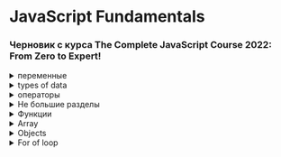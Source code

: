 <!-- 
<details> <summary>  HTML </summary>  </details> 
-->

# JavaScript Fundamentals 
###  Черновик с курса The Complete JavaScript Course 2022: From Zero to Expert! 

<details> <summary>  переменные </summary> 

  Обьявление переменной. Есть несколько операторов для этого: 
  
  `let` -  создание переменной с возможностью изменить в будщем. <strong>Can be mutated. </strong>
  
  `const` - создание переменной без возможности давать новое значение. <strong>Immutable variable.</strong>
  
  `var` - полностью как let
  
  <strong>Как их использовать?</strong> Для чистоты кода: обычно const, и let только когда уверены, что её нужно будет менять. Например: год рождения - конст, возраст - лет. Одно - не меняется, второе - да.
  
`let & const` - с обновления ES6, so they are modern JavaScript. const нельзя давать undefined. `var`- старый вариант обьявление переменных, лучше его избегать.
  
 Пример обьявления переменной
  
    let fistname='Jonas';

  #
</details> 

<details> <summary>  types of data </summary> 
  
Есть два вида значений - обьекты и примитивные, все остальные.
  
Примитивные:
  
<strong>`Number`</strong> -Число с плавающей точкой. 23 = 23.0 в js.

<strong>`String`</strong> - просто текст.


<strong>`Boolean`</strong> - логический вид, принимает True/False

  
`Undefined` - Обьявленная переменная без значения, но позже может получить его.

`Null` - Обьявленная переменная но без значения, и дать значение ей его нельзя.

`Symbo` (ES2015)- Переменная с значением, что нельзя изменить. Подробности будут в конце курса.

`BigInt` (ES2020) - Может хранить огромные целые числа.

Пять значений что будут значить в false, когда мы пытаемся преобразовать их boolean. 

`0, '', undefined, NaN, null` except of `falce` of course

<strong>JavaScript has dynamic typing: </strong>В JS в первых трёх типах нет необходимости обозначать тип данных в переменной, как в других языках. Он определяется сам. <strong>И тип данных хранит Само Значение, а не переменная. То есть бокс хранит значениe, что имеет тип данных</strong> Это значит, что можно без проблем менять тип данных в переменной.

Можно менять типы данных между собой - только первые три. Функции для этого - в отдельной вкладке. <strong>Type Coersion:</strong>Так же js меняет типы данных автоматически: для операторов, использующих цифры, как `* ** / -` преобразует тип в намбер. `console.log('23'-'10'*3);` при компиляции выдаст число, а не ошибку. А оператор `+` наоборот - с намберов делает стринги, что бы скомпилировать код и соеденить разные типы данных: `const jonas = "i'm " + 45 + "and another im " + 23;`. В другом языке нужно было бы писать ` + String(23);`, так как плюсование разных типов данных невозможно - будет ошибка. Но не в джаве. 

Классный пример, нужно угадать ответ: 
  
    let n = "1" + 1;
    n = n - 1;
    console.log(n);

  <details><summary>  answer </summary> 10 </details>
  
 #

</details> 

<details> <summary>  операторы </summary> 
  
So an <strong>operator</strong> basically allows us to transform values or combine multiple values and really do all kinds of work with values. Есть много видов операторов, по порядку:
<details> <summary>  mathematical or arihmetic operators </summary> 
  
`+` `-` `/` `*` - очевидные операторы. `console.log(ageJonas * 2, ageJonas / 10);`

`**` - возвести в степень. `2 ** 3;` = 8

`+=` `-=` `*=` `/=`- операция к текущему значению. Пример: `x *= 10;` равно `x = x * 10;`
  
 `++` `--` - Прибавляет/отнимает к текущему значению 1. Example: `x++;` равно `x=x+1;`
  
 Операторы сравнения

`>` `<` `>=` `<=` - сравнивают значения, и возвращают результат в типе boolean. Example: `console.log(200>100)` return: `true`.

`===` & `==` - приравнивают значения. Но тройной - строгий. Двойной - делает коррекцию типов. То есть двойной оператор покажет одно чилсло в двух видах - string & number равными, вернёт `true`. А строгий - вернёт `falce`, так как он не корректирует типы.

`!==` & `!=` - Такой же прикол как и свехру, только знак неравенства

  <strong>Лучше юзать строгий - так как с коррекцией полон тайн и загадок, и может быть причиной неожиданных багов. Негласное правило для чистоты кода.</strong>

##
  </details> 

<details> <summary>  and, or & not operators </summary> 

<img src="https://i.ibb.co/2PKDrXR/image.png" alt="image" width="65%">

Логика работы их с булеаном на картинке. Пример использования всех трех: 
  
    console.log(driversLicense && goodVision);
    console.log(driversLicense || goodVision);
    console.log(!goodVision);
  
Операторы AND & OR работают не только с булианами, а с всеми типами данных. 

OR вернет первый тип данных TRUE. `console.log(3 || 'Danil');` тут оба значения тру, но до второго он даже не дойдет, а вернет первый. То есть он смотрит все значения, возвращает первый труе, а если их нет просто вернет последнее значение. Потому что оператор дает тру при первом значении тру, и зачем ему смотреть дальше первого тру. Он его и вернет.
  
Практическое применение, дать переменной значение в  зависимости от существования свойства:
  
    restaurant.num = 25;
    const guest1 = restaurant.num ? restaurant.num : 10;
    const guest2 = restaurant.num || 10; //но тут баг: если реальное значение 0, он все равно вернет дефаулт-10

AND работает наоборот. Условия его Тру - что бы все значения были тру. Если все значения тру - вернет последнее, или первый попавшийся фолс. С первым фолсом он сразу вернет фолс, и ему нет смысла смотреть дальше.

Практика, в зависимости от существования метода вызвать его:

    if (restaurant.orderPizza) restaurant.orderPizza('PineApple', 'Tomato');
    restaurant.orderPizza && restaurant.orderPizza('PineApple', 'Tomato'); //если метода нет - на первой части и остановится. Если есть- дойдет и закончит на второй части, его вызова.
  
  ### Assignment operators.

    rest2.numGuests = rest2.numGuests || 10;
    rest1.numGuests ||= 10; //Дает значение свойству если его текущее ззначение фолс
    rest1.numGuests &&= 10; //Дает значение свойству если его текущее ззначение труе
    rest1.numGuests ??= 10; //создает свойство и дает значение  если его не существует

Работае почти точно так же,, как и  полная версия но с исключением для АНД. в случае с ним `rest1.numGuests = rest1.numGuests && 10` в таком виде в случае несуществования свойства создacт его и даст андифинед. Если посмотреть логически так и должно быть. но Ассигмент оператор это убирает. В нем этого не будет.
  
##
  </details> 

<details> <summary> Condition operator </summary> 

Он похож на if else, но не находиться в одном разделе с ним потому чтоэто оператор. То есть он даёт после себя значение. Condition operator - is expression. Синтаксис: 

    условие ? если true : если false;
  
Из нюансов - в него можно поместить только одну строку. Пример использования 

    const drink = age >= 18 ? "wine" : "water";

В зависимости от значения переменной `age` присваивает разные значения переменной `drink`. Как короткий if else. Но что важнее - он возвращает значение: 

    console.log(`I like to drink ${age >= 18 ? "wine" : "water"}`);

Сюда бы запихать if else не вышло - это statement, будет ошибка. А для таких мелких решений идеально подойдёт Condition operator.


 ##
  </details>
  
  У разных операторов есть разный приоритет. Это обьясняет, почему в сравхениях двух примеров перед сравнением он считает эти примеры - у операторов сравнения низкий приоритет. Их список можно глянуть на mdn. Так же у разных операторов разный порядок начала считывания - с левой стороны примера или правой. Мб пригодится в дебагинге.
  
  Другие операторы:

`typeof` - выдаёт тип данных переменной или текста после оператора. ! багует при попытке определить тип значения null.
  
#
</details> 

<details> <summary>  Не большие разделы </summary> 

##
  
<details> <summary>  Template literals </summary> 
  С ES6 новый путь вывода strings вместе с переменными. Как было раньше: 
  
  
    const jonas =
    "i'm " + firstName + ", a " + (now - birthYear) + " years old " + job + "!";

  А вот новый путь

    const jonasNew = `I'm ${firstName}, a ${now - birthYear} years old ${job}!`;
  
  То есть для вставки переменных и кода не нужно использовать операторы. Ахуенно! Так же для пепреноса на другую строку достаточно перенести на другую строку в коде, операторы не нужны
  
 I'm Jonas, a 46 years old teacher!
  
##

  </details> 
  
<details> <summary>  IF ELSE </summary> 
  
  Data structure. Состоит из блоков кода.  И любая переменная, которую мы объявляем внутри одного из этих блоков не будет доступа снаружи блока.
  
    if (оцентиаветься) {
    Если положительное - этот код испольняется
    } else {
    если falce в оценке - этот
    }

  Так же можно писать действие без скобок - если оно не большое, в одну строку с функцией
  
    if (age === 18) console.log("YAY");

  Есть ещё разширенная функция - `else if` - идёт после иф перед елсе. Создаёт дополнительное условие, их может быть неограниченное количество

Так же что бы вывести значение с иф елс - нужно его задекларировать снаружи. Ведь все переменные, что мы создадим внутри блоков - не будут доступны снаружи

  ##
  </details> 

<details> <summary> SWITCH </summary> 

`switch` заменяет иф елсе, если нужно в зависимости от разных значений одной переменной выдадть разный результат. То есть тут только одна переменная проверяется. Вот пример:  

    switch (day) {
     case "monday": // day === 'monday'
       console.log("plan course structure");
        console.log("go to coding meetup");
        break;
     case "tuesday":
       console.log("prepare videos");
        break;
     case "wednesday":
      case "thursday":
       console.log("write code exapmles");
       break;
     case "friday":
      console.log("record videos");
      break;
    case "saturday":
    case "sunday":
       console.log("Enjoy the weekend :D");
       break;
    default:
      console.log("not a valid day");
   }

Тут после кейса указываем значение, и после код который он выполнит. После закрыть этот блок кода - бреак, и в конце `default`- в случаэ если все кейсы получат false. Простая и удобная функция



 ##
  </details> 
  

<details> <summary> Expressions & Statements </summary> 

Есть два вида кода - те что дают значение, и те что нет. Зачем это - в разных местах джс ожидает одно из двух - либо expression, либо statement(declaration). <string>Пример:</strong>

    if(23>10) {
        const str = "23 is bigger";
    }

Где можно считать весь код - statement, а вот `"23 is bigger"` в нём - expression. Так же код завершаюшийся на `;` - точно statement. а `120-338` или `true && false && !false` - expression, он даёт после себя значение. А вот сам if else блок в примере - просто прогоняет комманды последовательно, что-то делает но ничего не возвращает.


 ##
  </details> 
  
#
  </details> 

<details> <summary>  Функции </summary>  

Блоки кода, что можно вызвать. Так же есть заготовленные уже, выполняют какую-либо функцию
  
У функций есть несколько типов. Это - декларирующая. Из разницы - декларирующую можно вызвать ещё до ее обьявления. Фцию выражения - нет.

    function calcAge1(birthYear) {
     return 2022 - birthYear;
    }

Это функция - выражение, Expression. Из разницы - функция без имени, и то что возвращает сразу записывает в переменную

    const calcAge2 = function (birthYear) {
      return 2022 - birthYear;
    };

Arrow function. короткая. Если в одну строку - можно без {} и без return  - они уже вшиты и будут работать автоматом. Разница - тут нет кейворда её вызова, подробнее - позже в курсе.

    const calcAge3 = (birthYear) => 2022 - birthYear;

Так же он не получает свой `this`, и использует кейворд выше по скоупу. И не получает свой обьект с аргументами, как это делают другие функции в `Execution context`.
  
### Другие возможности функций:

#### Давать значение по умолчанию аргументам, что будет применено если их не будет. 

    const createBookiing = function (
      flightNum,
      passangersNum = 1,
      price = 199 * passangersNum
    )

#### Беря обьекты за аргументы - он не копирует их, а использует изначальные. По этому при измене агрумента меняеться и сам обьект вне функции.

#### Функции могут возвращать функции.

    const greetArr = greeting => name => console.log(`${greeting} ${name}`);
    greetArr('Hi')('Jonas'); // Hi Jonas

#### HIGHER-ORDER FUNCTIONS, функции высокого порядка.

// В програмаче есть концепт абстракции.Функция не зависит от других, и выполняет только то что от нее зависит. И достигаеться она вызовом другой функции внутри этой

    const oneWord = function (str) {
     return str.replaceAll(' ', '').toLowerCase();
    };

    // Higher order function
    const transformer = function (str, fn) {
      console.log(`Transformed string: ${fn(str)}`);
      console.log(`Transformed by: ${fn.name}`);
    };

    transformer(' JavaScript is the best', oneWord);

#### Робота с кейвордами

Для кейвордов важно, где его вызывают, так как в зависимости от этого он меняется.  `lufthansa.buyPlane()` в коде отдельно - вызовет метод с кейвордом обьекта, так как тут идет обращение к обьекту. Но в других местах, где ожидаються функции - как евентах, там `lufthansa.buyPlane` вернет сам метод, не в контексте своего обьекта, и This кейворд измениться.

CALL method.
Мгновенно вызвыает функцию, где первый агрумент - обьект, которого береться кейворд this. Остальные - агрументы для функции.

    book.call(eurowings, 23, 'Sarah'); // при вызове первый - обьект с кейвордом, остальное - агрументы.

Apply method. То же самое, но принимает аргументы, кроме первого обьекта, в массиве, и саам их деструктуризирует для функции.

    const flightData = [5412, 'Denis Groshev'];

    book.apply(swiss, flightData);
    book.call(swiss, ...flightData); 
    //Оба вызова делают одну работу.

BIND METHOD. Возвращает новую функцию с кейвордом обьекта, указанного в агрументе.

    const bookEW = book.bind(eurowings);
  
  Так как для кейворда важно, где его вызывают, ведь в зависимости от этого он меняеться, это может вызвать проблемы. Бинд поможет это исправить. Супер полезно для евент хэндлеров, так как у них свой Тхис кейворд - элемент.

    document.querySelector('.buy').addEventListener('click', lufthansa.buyPlane.bind(lufthansa));

#### immediatly invoked Function Expression(IIFE)

Если поместить функцию в скобки, можно ее создать не прикрепляя переменную, имени. И тем самым не сохраняя. И мнгновенно ее вызвать. Одноразовая функция.

    (function () {
      console.log('Again and, Again and, Again');
    })();
    (() => console.log('Again and, Again and, Again'))();

### Closures

The closure is then basically this variable environment attached to the function, exactly as it was at the time and place that the function was created.

Важно не то, где Функция привязана к переменнолй а то, где прописан сам код - function(). Там она и закрепиться в Memory Heap, свалке. И при ее вызове именно оттуда она и возьмет Scope Chain. А не как this Keyword, где зависит место его вызова. !!! Тут важно место обьявления. А где и как привязана к переменной - не суть важна.
// Scope Chain функции зависит от места обьявления самой функции, а не вызова.

    let f;

    const g = function () {
     const a = 23;
     f = function () {
        console.log(`A is ${a}`);
      };
    };

    g();
    f(); // A is 23

Тут Ф получил доступ к переменной А, уже после ее закрытия и вывода с Колл Стака в функции g. Потому что она сохранилась в его Closure, что сохранила цепь ссылок в месте создания - функции g, где доступ к этой переменной А был.

  #
  
  </details> 
  
  <details> <summary>  Array </summary>  

### Базовые операции:

Обьявление:

    const friends = ["Michael", "Steven", "Peter"];
    const y = new Array(1991, 1984, 2008, 2020, 2018);
    
Изменение:`friends[2] = "Jay";`, `years[years.length - 1]`, `years.length`

### Методы - встроенные функции для работы с массивами. Как операторы для массивов
    
 `friends.push("Jay", 1552);` - изменяет массив, добавляя к нему новые значения в конец. `friends.unshift("John");`Добавляет в начало.  Так же сама по себе функция являеться Expression - возвращает длину нового массива: `const newLength = friends.push("Jay", 1552);` - Переменная будет хранить длину обновлённого массива.

`friends.pop();` - Убирает последний елемент массива. Так же и возвращает его. `friends.shift("John");` - убирает первый.

`friends.indexOf("Peter")` - Возвращает номер указанного елемента. Если елемента нет - вернёт -1.

`friends.includes("Peter")` - ES6, более современная версия предыдущего, проверяет на наличие елемент и возвращает буллиан. Проверяет без type coersion, как `===`. Можно круто сочетать с if else.
    

  #
  
  </details> 
  
  <details> <summary>  Objects </summary>  

Обьект имеющий 5 свойств

    const jonasObject = {
      firstname: "Jonas",
      lastname: "Schmedtmann",
      age: 2022 - 1991,
      job: "teacher",
    friends: ["Michael", "Steven", "Peter"],
    };

Два пути получения данных с обьекта: 

`console.log(jonasObject.lastname);` //Первый - через точку. Тут можно указывать ТОЛЬКО имя свойства
`console.log(jonasObject["firstname"]);` // Второй - как с массива, но его плюс: можно вставлять expression's

`    this.bmi = this.mass / this.height ** 2;` - добавление нового свойства в обьект



  #
  
  </details> 
  
  <details> <summary>  For of loop </summary>  

Loops - data structure

    for (let ex = 1; ex <= 4; ex++) {
      console.log(`-----Starting exercise ${ex}-----`);

      for (let rep = 1; rep < 6; rep++) {
        console.log(`Lifting weigths repetition ${rep} 🏋️`);
      }
    }

(`let rep = 1`; `rep < 6`;` rep++`) где первая часть - обьявление переменной, вторая - проверка, и третья - смена после прохождения цикла


For of - такой же как обычный, но подстроенный под работу с массивами данных
                           
    for (const [number, food] of menu.entries()) {
      console.log(`${number + 1}: ${food}`);
    }                  

По сути после конст указываем переменную, куда будет помещен елемент массива. Если массив состоит из массивов - его тут же можно деструктуризировать, как тут `[number, food]`. И все что в блоке кода будет прогнано с каждым елементом массива.
  
  </details> 
